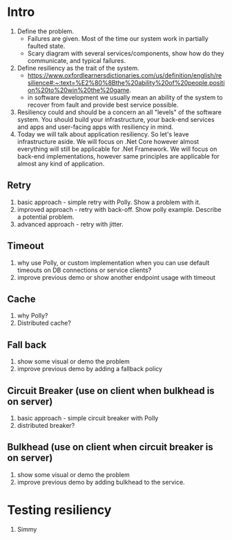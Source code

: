# Intro
1. Define the problem. 
    * Failures are given. Most of the time our system work in partially faulted state. 
    * Scary diagram with several services/components, show how do they communicate, and typical failures.
2. Define resiliency as the trait of the system.
    * https://www.oxfordlearnersdictionaries.com/us/definition/english/resilience#:~:text=%E2%80%8Bthe%20ability%20of%20people,position%20to%20win%20the%20game.
    * in software development we usually mean an ability of the system to recover from fault and provide 
    best service possible.
3. Resiliency could and should be a concern an all "levels" of the software system. You should build your infrastructure, your back-end services and apps and user-facing apps with resiliency in mind.
4. Today we will talk about application resiliency. So let's leave infrastructure aside. We will focus on .Net Core however almost everything will still be applicable for .Net Framework. We will focus on back-end implementations, however same principles are applicable for almost any kind of application.

## Retry
1. basic approach - simple retry with Polly. Show a problem with it. 
2. improved approach - retry with back-off. Show polly example. Describe a potential problem.
3. advanced approach - retry with jitter.
 
## Timeout
1. why use Polly, or custom implementation when you can use default timeouts on DB connections or service clients? 
2. improve previous demo or show another endpoint usage with timeout

## Cache
1. why Polly?
2. Distributed cache?

## Fall back 
1. show some visual or demo the problem
2. improve previous demo by adding a fallback policy

## Circuit Breaker (use on client when bulkhead is on server)
1. basic approach - simple circuit breaker with Polly
2. distributed breaker?

## Bulkhead (use on client when circuit breaker is on server)

1. show some visual or demo the problem
2. improve previous demo by adding bulkhead to the service.

# Testing resiliency
1. Simmy



